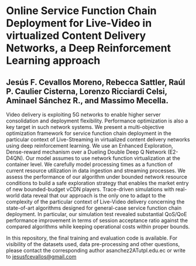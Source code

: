 # Online Service Function Chain Deployment for Live-Video in virtualized Content Delivery Networks, a Deep Reinforcement Learning approach

## Jesús F. Cevallos Moreno, Rebecca Sattler, Raúl P. Caulier Cisterna, Lorenzo Ricciardi Celsi, Aminael Sánchez R., and Massimo Mecella.


Video delivery is exploiting 5G networks to enable higher server consolidation and deployment flexibility. Performance optimization is also a key target in such network systems. We present a multi-objective optimization framework for service function chain deployment in the particular context of Live-Streaming in virtualized content delivery networks using deep reinforcement learning. We use an Enhanced Exploration, Dense-reward mechanism over a Dueling Double Deep Q Network (E2-D4QN). Our model assumes to use network function virtualization at the container level. We carefully model processing times as a function of current resource utilization in data ingestion and streaming processes. We assess the performance of our algorithm under bounded network resource conditions to build a safe exploration strategy that enables the market entry of new bounded-budget vCDN players. Trace-driven simulations with real-world data reveal that our approach is the only one to adapt to the complexity of the particular context of Live-Video delivery concerning the state-of-art algorithms designed for general-case service function chain deployment. In particular, our simulation test revealed substantial QoS/QoE performance improvement in terms of session acceptance ratio against the compared algorithms while keeping operational costs within proper bounds.

In this repository, the final training and evaluation code is available. For visibility of the datasets used, data pre-processing and other questions, please contact the corresponding author asanchez2ATutpl.edu.ec or write to jesusfcevallos@gmail.com
